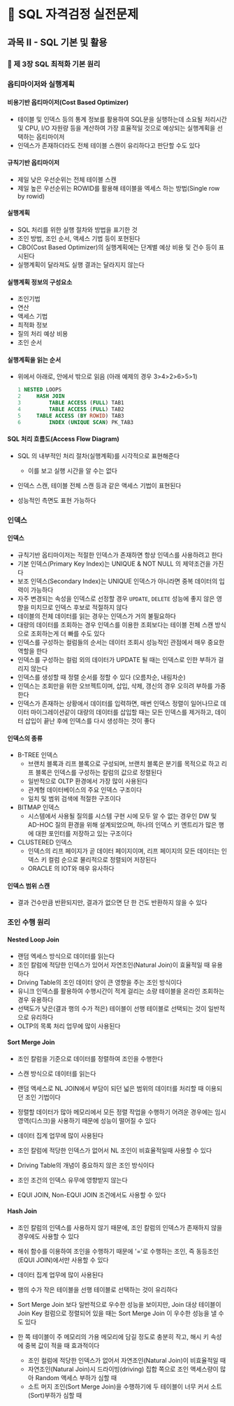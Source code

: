 # 🚀 SQL 자격검정 실전문제



## 과목 II - SQL 기본 및 활용

### 🌱 제 3장 SQL 최적화 기본 원리

### 옵티마이저와 실행계획

#### 비용기반 옵티마이저(Cost Based Optimizer)

* 테이블 및 인덱스 등의 통계 정보를 활용하여 SQL문을 실행하는데 소요될 처리시간 및 CPU, I/O 자원량 등을 계산하여 가장 효율적일 것으로 예상되는 실행계획을 선택하는 옵티마이저
* 인덱스가 존재하더라도 전체 테이블 스캔이 유리하다고 판단할 수도 있다

#### 규칙기반 옵티마이저

* 제일 낮은 우선순위는 전체 테이블 스캔
* 제일 높은 우선순위는 ROWID를 활용해 테이블을 엑세스 하는 방법(Single row by rowid)

#### 실행계획

* SQL 처리를 위한 실행 절차와 방법을 표기한 것
* 조인 방법, 조인 순서, 액세스 기법 등이 포현된다
* CBO(Cost Based Optimizer)의 실행계획에는 단계별 예상 비용 및 건수 등이 표시된다
* 실행계획이 달라져도 실행 결과는 달라지지 않는다

#### 실행계획 정보의 구성요소

* 조인기법
* 연산
* 액세스 기법
* 최적화 정보
* 질의 처리 예상 비용
* 조인 순서

#### 실행계획을 읽는 순서

* 위에서 아래로, 안에서 밖으로 읽음 (아래 예제의 경우 3>4>2>6>5>1)

  ```sql
  1 NESTED LOOPS
  2		HASH JOIN
  3			TABLE ACCESS (FULL) TAB1
  4			TABLE ACCESS (FULL) TAB2
  5		TABLE ACCESS (BY ROWID) TAB3
  6			INDEX (UNIQUE SCAN) PK_TAB3
  ```

####  SQL 처리 흐름도(Access Flow Diagram)

* SQL 의 내부적인 처리 절차(실행계획)를 시각적으로 표현해준다
  * 이를 보고 실행 시간을 알 수는 없다
* 인덱스 스캔, 테이블 전체 스캔 등과 같은 액세스 기법이 표현된다

* 성능적인 측면도 표현 가능하다



### 인덱스

#### 인덱스

* 규칙기반 옵티마이저는 적절한 인덱스가 존재하면 항상 인덱스를 사용하려고 한다
* 기본 인덱스(Primary Key Index)는 UNIQUE & NOT NULL 의 제약조건을 가진다
* 보조 인덱스(Secondary Index)는 UNIQUE 인덱스가 아니라면 중복 데이터의 입력이 가능하다
* 자주 변경되는 속성을 인덱스로 선정할 경우 `UPDATE`, `DELETE` 성능에 좋지 않은 영향을 미치므로 인덱스 후보로 적절하지 않다
* 테이블의 전체 데이터를 읽는 경우는 인덱스가 거의 불필요하다
* 대량의 데이터를 조회하는 경우 인덱스를 이용한 조회보다는 테이블 전체 스캔 방식으로 조회하는게 더 빠를 수도 있다
* 인덱스를 구성하는 컬럼들의 순서는 데이터 조회시 성능적인 관점에서 매우 중요한 역할을 한다
* 인덱스를 구성하는 컬럼 외의 데이터가 UPDATE 될 때는 인덱스로 인한 부하가 걸리지 않는다
* 인덱스를 생성할 때 정렬 순서를 정할 수 있다 (오름차순, 내림차순)
* 인덱스는 조회만을 위한 오브젝트이며, 삽입, 삭제, 갱신의 경우 오히려 부하를 가중한다
* 인덱스가 존재하는 상황에서 데이터를 입력하면, 매번 인덱스 정렬이 일어나므로 데이터 마이그레이션같이 대량의 데이터를 삽입할 때는 모든 인덱스를 제거하고, 데이터 삽입이 끝난 후에 인덱스를 다시 생성하는 것이 좋다

#### 인덱스의 종류

* B-TREE 인덱스
  * 브랜치 블록과 리프 블록으로 구성되며, 브랜치 블록은 분기를 목적으로 하고 리프 블록은 인덱스를 구성하는 칼럼의 값으로 정렬된다
  * 일반적으로 OLTP 환경에서 가장 많이 사용된다
  * 관계형 데이터베이스의 주요 인덱스 구조이다
  * 일치 및 범위 검색에 적절한 구조이다
* BITMAP 인덱스
  * 시스템에서 사용될 질의를 시스템 구현 시에 모두 알 수 없는 경우인 DW 및 AD-HOC 질의 환경을 위해 설계되었으며, 하나의 인덱스 키 엔트리가 많은 행에 대한 포인터를 저장하고 있는 구조이다
* CLUSTERED 인덱스
  * 인덱스의 리프 페이지가 곧 데이터 페이지이며, 리프 페이지의 모든 데이터는 인덱스 키 컬럼 순으로 물리적으로 정렬되어 저장된다
  * ORACLE 의 IOT와 매우 유사하다

#### 인덱스 범위 스캔

* 결과 건수만큼 반환되지만, 결과가 없으면 단 한 건도 반환하지 않을 수 있다





### 조인 수행 원리

#### Nested Loop Join

* 랜덤 엑세스 방식으로 데이터를 읽는다
* 조인 칼럼에 적당한 인덱스가 있어서 자연조인(Natural Join)이 효율적일 때 유용하다
* Driving Table의 조인 데이터 양이 큰 영향을 주는 조인 방식이다
* 유니크 인덱스를 활용하여 수행시간이 적게 걸리는 소량 테이블을 온라인 조회하는 경우 유용하다
* 선택도가 낮은(결과 행의 수가 적은) 테이블이 선행 테이블로 선택되는 것이 일반적으로 유리하다
* OLTP의 목록 처리 업무에 많이 사용된다

#### Sort Merge Join

* 조인 칼럼을 기준으로 데이터를 정렬하여 조인을 수행한다

* 스캔 방식으로 데이터를 읽는다
* 랜덤 액세스로 NL JOIN에서 부담이 되던 넓은 범위의 데이터를 처리할 때 이용되던 조인 기법이다
* 정렬할 데이터가 많아 메모리에서 모든 정렬 작업을 수행하기 어려운 경우에는 임시 영역(디스크)을 사용하기 때문에 성능이 떨어질 수 있다
* 데이터 집계 업무에 많이 사용된다
* 조인 칼럼에 적당한 인덱스가 없어서 NL 조인이 비효율적일때 사용할 수 있다
* Driving Table의 개념이 중요하지 않은 조인 방식이다
* 조인 조건의 인덱스 유무에 영향받지 않는다
* EQUI JOIN, Non-EQUI JOIN 조건에서도 사용할 수 있다

#### Hash Join

* 조인 칼럼의 인덱스를 사용하지 않기 때문에, 조인 칼럼의 인덱스가 존재하지 않을 경우에도 사용할 수 있다
* 해쉬 함수를 이용하여 조인을 수행하기 때문에 '='로 수행하는 조인, 즉 동등조인(EQUI JOIN)에서만 사용할 수 있다
* 데이터 집계 업무에 많이 사용된다
* 행의 수가 작은 테이블을 선행 테이블로 선택하는 것이 유리하다
* Sort Merge Join 보다 일반적으로 우수한 성능을 보이지만,  Join 대상 테이블이 Join Key 컬럼으로 정렬되어 있을 때는 Sort Merge Join 이 우수한 성능을 낼 수도 있다

* 한 쪽 테이블이 주 메모리의 가용 메모리에 담길 정도로 충분히 작고, 해시 키 속성에 중복 값이 적을 때 효과적이다
  * 조인 컬럼에 적당한 인덱스가 없어서 자연조인(Natural Join)이 비효율적일 때
  * 자연조인(Natural Join)시 드라이빙(driving) 집합 쪽으로 조인 액세스량이 많아 Random 액세스 부하가 심할 때
  * 소트 머지 조인(Sort Merge Join)을 수행하기에 두 테이블이 너무 커서 소트(Sort)부하가 심할 때
